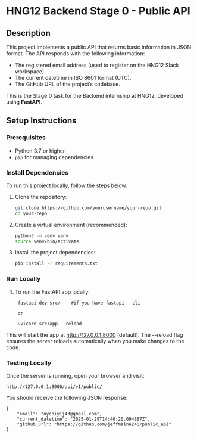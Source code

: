 # HNG12 Backend Stage 0 - Public API

## Description
This project implements a public API that returns basic information in JSON format. The API responds with the following information:

- The registered email address (used to register on the HNG12 Slack workspace).
- The current datetime in ISO 8601 format (UTC).
- The GitHub URL of the project’s codebase.

This is the Stage 0 task for the Backend internship at HNG12, developed using **FastAPI**.

## Setup Instructions

### Prerequisites
- Python 3.7 or higher
- `pip` for managing dependencies

### Install Dependencies
To run this project locally, follow the steps below:

1. Clone the repository:

   ```bash
   git clone https://github.com/yourusername/your-repo.git
   cd your-repo

2. Create a virtual environment (recommended):
    ```bash
   python3 -m venv venv
    source venv/bin/activate  

3. Install the project dependencies:
     ```bash
     pip install -r requirements.txt


### Run Locally
4. To run the FastAPI app locally:

        fastapi dev src/    #if you have fastapi - cli

        or

        uvicorn src:app --reload



This will start the app at http://127.0.0.1:8000 (default). The --reload flag ensures the server reloads automatically when you make changes to the code.

### Testing Locally
Once the server is running, open your browser and visit:

    http://127.0.0.1:8000/api/v1/public/


You should receive the following JSON response:

    {
        "email": "oyeniyij43@gmail.com",
        "current_datetime": "2025-01-29T14:40:20.094887Z",
        "github_url": "https://github.com/jeffmaine240/public_api"
    }